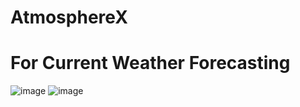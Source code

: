 # AtmosphereX
# For Current Weather Forecasting
![image](https://github.com/user-attachments/assets/e8efa5e4-ff88-4376-a904-4a27a45050aa)
![image](https://github.com/user-attachments/assets/7121ecc3-e80d-4a47-89c0-ef42c776c005)


